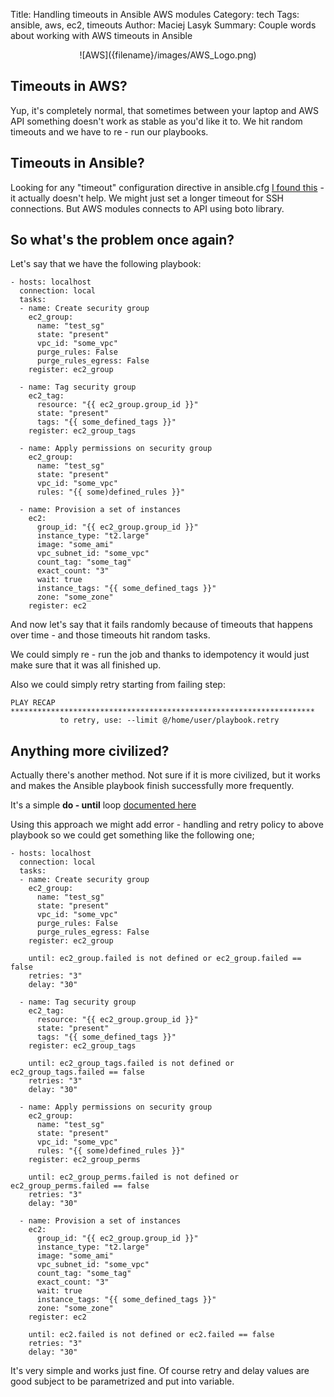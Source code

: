 Title: Handling timeouts in Ansible AWS modules
Category: tech
Tags: ansible, aws, ec2, timeouts
Author: Maciej Lasyk
Summary: Couple words about working with AWS timeouts in Ansible

<center>![AWS]({filename}/images/AWS_Logo.png)</center>

## Timeouts in AWS? ##

Yup, it's completely normal, that sometimes between your laptop and AWS API something
doesn't work as stable as you'd like it to. We hit random timeouts and we have to
re - run our playbooks.

## Timeouts in Ansible? ##

Looking for any "timeout" configuration directive in ansible.cfg [I found this](http://docs.ansible.com/ansible/intro_configuration.html#timeout) -
it actually doesn't help. We might just set a longer timeout for SSH connections. But
AWS modules connects to API using boto library.

## So what's the problem once again? ##

Let's say that we have the following playbook:

```
- hosts: localhost
  connection: local
  tasks:
  - name: Create security group
    ec2_group:
      name: "test_sg"
      state: "present"
      vpc_id: "some_vpc"
      purge_rules: False
      purge_rules_egress: False
    register: ec2_group

  - name: Tag security group
    ec2_tag:
      resource: "{{ ec2_group.group_id }}"
      state: "present"
      tags: "{{ some_defined_tags }}"
    register: ec2_group_tags

  - name: Apply permissions on security group
    ec2_group:
      name: "test_sg"
      state: "present"
      vpc_id: "some_vpc"
      rules: "{{ some)defined_rules }}"

  - name: Provision a set of instances
    ec2:
      group_id: "{{ ec2_group.group_id }}"
      instance_type: "t2.large"
      image: "some_ami"
      vpc_subnet_id: "some_vpc"
      count_tag: "some_tag"
      exact_count: "3"
      wait: true
      instance_tags: "{{ some_defined_tags }}"
      zone: "some_zone"
    register: ec2
```

And now let's say that it fails randomly because of timeouts that happens over time -
and those timeouts hit random tasks.

We could simply re - run the job and thanks to idempotency it would just make sure
that it was all finished up.

Also we could simply retry starting from failing step:

```
PLAY RECAP ********************************************************************
           to retry, use: --limit @/home/user/playbook.retry
```

## Anything more civilized? ##

Actually there's another method. Not sure if it is more civilized, but it works
and makes the Ansible playbook finish successfully more frequently.

It's a simple **do - until** loop [documented here](http://docs.ansible.com/ansible/playbooks_loops.html#do-until-loops)

Using this approach we might add error - handling and retry policy to above playbook
so we could get something like the following one;

```
- hosts: localhost
  connection: local
  tasks:
  - name: Create security group
    ec2_group:
      name: "test_sg"
      state: "present"
      vpc_id: "some_vpc"
      purge_rules: False
      purge_rules_egress: False
    register: ec2_group

    until: ec2_group.failed is not defined or ec2_group.failed == false
    retries: "3"
    delay: "30"

  - name: Tag security group
    ec2_tag:
      resource: "{{ ec2_group.group_id }}"
      state: "present"
      tags: "{{ some_defined_tags }}"
    register: ec2_group_tags

    until: ec2_group_tags.failed is not defined or ec2_group_tags.failed == false
    retries: "3"
    delay: "30"

  - name: Apply permissions on security group
    ec2_group:
      name: "test_sg"
      state: "present"
      vpc_id: "some_vpc"
      rules: "{{ some)defined_rules }}"
    register: ec2_group_perms

    until: ec2_group_perms.failed is not defined or ec2_group_perms.failed == false
    retries: "3"
    delay: "30"

  - name: Provision a set of instances
    ec2:
      group_id: "{{ ec2_group.group_id }}"
      instance_type: "t2.large"
      image: "some_ami"
      vpc_subnet_id: "some_vpc"
      count_tag: "some_tag"
      exact_count: "3"
      wait: true
      instance_tags: "{{ some_defined_tags }}"
      zone: "some_zone"
    register: ec2

    until: ec2.failed is not defined or ec2.failed == false
    retries: "3"
    delay: "30"
```

It's very simple and works just fine. Of course retry and delay values are good subject
to be parametrized and put into variable.
